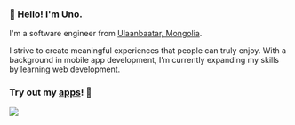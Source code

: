 ### 👋 Hello! I'm Uno.

I'm a software engineer from <a href="https://en.wikipedia.org/wiki/Ulaanbaatar">Ulaanbaatar, Mongolia</a>. 

I strive to create meaningful experiences that people can truly enjoy. With a background in mobile app development, I’m currently expanding my skills by learning web development.

### Try out my <a href="https://apps.apple.com/us/developer/usukhbayar-batbayar/id1532655863">apps</a>! 📱 

<a href="https://skillicons.dev">
  <img src="https://skillicons.dev/icons?i=androidstudio,apple,unity,reactivex,py,cs,php,swift,cpp" />
</a>
